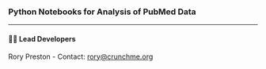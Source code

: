 ### Python Notebooks for Analysis of PubMed Data
---

#### 🧑‍💻 Lead Developers

Rory Preston - Contact: rory@crunchme.org
